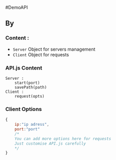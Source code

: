 #DemoAPI
## By </UniX>

### Content :

- `Server` Object for servers management
- `Client` Object for requests

### API.js Content

```
Server :
	start(port)
	savePath(path)
Client :
	request(opts)
```

### Client Options

```js
{
	ip:"ip adress",
	port:"port"
	/* 
	You can add more options here for requests
	Just customise API.js carefully
	*/
}
```
